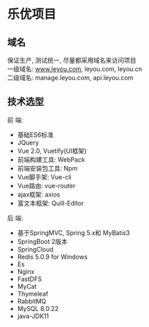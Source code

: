 # 乐优项目

## 域名
保证生产, 测试统一, 尽量都采用域名来访问项目    
一级域名: www.leyou.com,    leyou.com, leyou.cn    
二级域名: manage.leyou.com, api.leyou.com    

##  技术选型    
前 端:     
- 基础ES6标准     
- JQuery     
- Vue 2.0, Vuetify(UI框架)    
- 前端构建工具: WebPack    
- 前端安装包工具: Npm    
- Vue脚手架: Vue-cli      
- Vue路由: vue-router    
- ajax框架: axios    
- 富文本框架: Quill-Editor    

后 端:     
- 基于SpringMVC, Spring 5.x和 MyBatis3    
- SpringBoot 2版本    
- SpringCloud    
- Redis 5.0.9 for Windows    
- Es    
- Nginx    
- FastDFS    
- MyCat    
- Thymeleaf    
- RabbitMQ    
- MySQL 8.0.22    
- java-JDK11    

